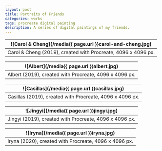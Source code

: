 ```yaml
---
layout: post
title: Portraits of Friends
categories: works
tags: procreate digital painting
description: A series of digital paintings of my friends.
---
```


<!--more-->

![Carol & Cheng](/media{{ page.url }}carol-and-cheng.jpg) |
:----------: |
Carol & Cheng (2019), created with Procreate, 4096 x 4096 px. |

![Albert](/media{{ page.url }}albert.jpg) |
:----------: |
Albert (2019), created with Procreate, 4096 x 4096 px. |

![Casillas](/media{{ page.url }}casillas.jpg) |
:----------: |
Casillas (2019), created with Procreate, 4096 x 4096 px. |

![Jingyi](/media{{ page.url }}jingyi.jpg) |
:----------: |
Jingyi (2019), created with Procreate, 4096 x 4096 px. |

![Iryna](/media{{ page.url }}iryna.jpg) |
:----------: |
Iryna (2020), created with Procreate, 4096 x 4096 px. |
